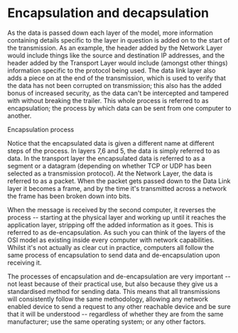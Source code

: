 # Encapsulation and decapsulation

As the data is passed down each layer of the model, more information containing details specific to the layer in question is added on to the start of the transmission. As an example, the header added by the Network Layer would include things like the source and destination IP addresses, and the header added by the Transport Layer would include (amongst other things) information specific to the protocol being used. The data link layer also adds a piece on at the end of the transmission, which is used to verify that the data has not been corrupted on transmission; this also has the added bonus of increased security, as the data can't be intercepted and tampered with without breaking the trailer. This whole process is referred to as encapsulation; the process by which data can be sent from one computer to another.

Encapsulation process

Notice that the encapsulated data is given a different name at different steps of the process. In layers 7,6 and 5, the data is simply referred to as data. In the transport layer the encapsulated data is referred to as a segment or a datagram (depending on whether TCP or UDP has been selected as a transmission protocol). At the Network Layer, the data is referred to as a packet. When the packet gets passed down to the Data Link layer it becomes a frame, and by the time it's transmitted across a network the frame has been broken down into bits.

When the message is received by the second computer, it reverses the process -- starting at the physical layer and working up until it reaches the application layer, stripping off the added information as it goes. This is referred to as de-encapsulation. As such you can think of the layers of the OSI model as existing inside every computer with network capabilities. Whilst it's not actually as clear cut in practice, computers all follow the same process of encapsulation to send data and de-encapsulation upon receiving it.

The processes of encapsulation and de-encapsulation are very important -- not least because of their practical use, but also because they give us a standardised method for sending data. This means that all transmissions will consistently follow the same methodology, allowing any network enabled device to send a request to any other reachable device and be sure that it will be understood -- regardless of whether they are from the same manufacturer; use the same operating system; or any other factors.
